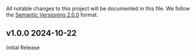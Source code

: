 All notable changes to this project will be documented in this file.
We follow the [Semantic Versioning 2.0.0](http://semver.org/) format.


## v1.0.0 2024-10-22

Initial Release

<!-- ### Added
- Lorem ipsum dolor sit amet

### Deprecated
- Nothing.

### Removed
- Nothing.

### Fixed
- Nothing. -->
